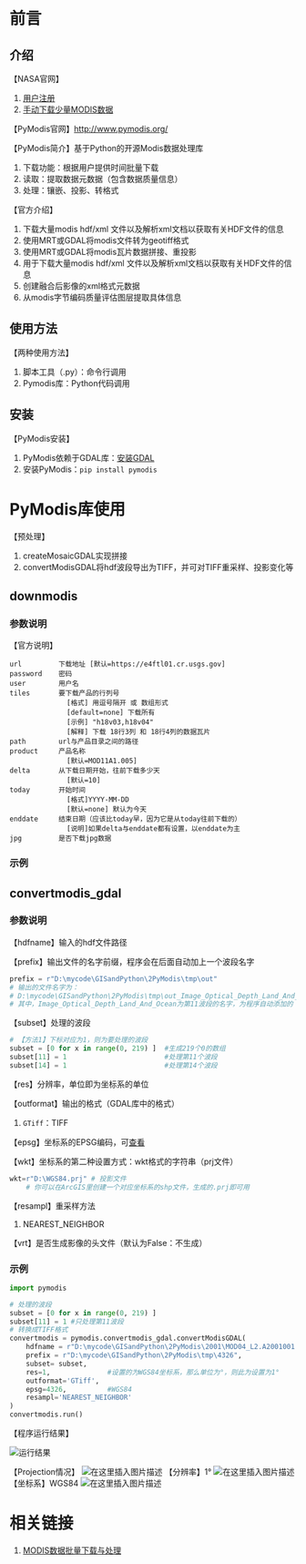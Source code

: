 

# 前言

## 介绍

【NASA官网】

1. [用户注册](https://urs.earthdata.nasa.gov/users/new)
2. [手动下载少量MODIS数据](https://search.earthdata.nasa.gov/search?m=0!0.0703125!2!1!0!0%2C2&q=MCD43D22%20V006)

【PyModis官网】http://www.pymodis.org/

【PyModis简介】基于Python的开源Modis数据处理库

1. 下载功能：根据用户提供时间批量下载
2. 读取：提取数据元数据（包含数据质量信息）
3. 处理：镶嵌、投影、转格式

【官方介绍】

1. 下载大量modis hdf/xml 文件以及解析xml文档以获取有关HDF文件的信息
2. 使用MRT或GDAL将modis文件转为geotiff格式
3. 使用MRT或GDAL将modis瓦片数据拼接、重投影
4. 用于下载大量modis hdf/xml 文件以及解析xml文档以获取有关HDF文件的信息
5. 创建融合后影像的xml格式元数据
6. 从modis字节编码质量评估图层提取具体信息

## 使用方法

【两种使用方法】

1. 脚本工具（.py）：命令行调用
2. Pymodis库：Python代码调用

## 安装

【PyModis安装】

1. PyModis依赖于GDAL库：[安装GDAL](https://blog.csdn.net/summer_dew/article/details/86600257#PythonGDAL_35)
2. 安装PyModis：`pip install pymodis`



# PyModis库使用

【预处理】

1. createMosaicGDAL实现拼接
2. convertModisGDAL将hdf波段导出为TIFF，并可对TIFF重采样、投影变化等

## downmodis

### 参数说明

【官方说明】

```
url         下载地址 [默认=https://e4ftl01.cr.usgs.gov]
password	密码
user		用户名
tiles		要下载产品的行列号
			  [格式] 用逗号隔开 或 数组形式
              [default=none] 下载所有
              [示例] "h18v03,h18v04"
              [解释] 下载 18行3列 和 18行4列的数据瓦片
path		url与产品目录之间的路径
product     产品名称 
			  [默认=MOD11A1.005]
delta       从下载日期开始，往前下载多少天 
			  [默认=10]
today    	开始时间 
			  [格式]YYYY-MM-DD
              [默认=none] 默认为今天
enddate     结束日期（应该比today早，因为它是从today往前下载的）
			  [说明]如果delta与enddate都有设置，以enddate为主
jpg			是否下载jpg数据
```



### 示例



## convertmodis_gdal

### 参数说明

【hdfname】输入的hdf文件路径

【prefix】输出文件的名字前缀，程序会在后面自动加上一个波段名字

```python
prefix = r"D:\mycode\GISandPython\2PyModis\tmp\out"
# 输出的文件名字为：
# D:\mycode\GISandPython\2PyModis\tmp\out_Image_Optical_Depth_Land_And_Ocean.tif
# 其中，Image_Optical_Depth_Land_And_Ocean为第11波段的名字，为程序自动添加的
```

【subset】处理的波段

```python
# 【方法1】下标对应为1，则为要处理的波段
subset = [0 for x in range(0, 219) ]  #生成219个0的数组
subset[11] = 1						  #处理第11个波段
subset[14] = 1						  #处理第14个波段
```

【res】分辨率，单位即为坐标系的单位

【outformat】输出的格式（GDAL库中的格式）

1. `GTiff`：TIFF

【epsg】坐标系的EPSG编码，可[查看](http://epsg.io/)

【wkt】坐标系的第二种设置方式：wkt格式的字符串（prj文件）

```python
wkt=r"D:\WGS84.prj" # 投影文件
	# 你可以在ArcGIS里创建一个对应坐标系的shp文件，生成的.prj即可用
```

【resampl】重采样方法

1. NEAREST_NEIGHBOR

【vrt】是否生成影像的头文件（默认为False：不生成）

### 示例

```python
import pymodis

# 处理的波段
subset = [0 for x in range(0, 219) ]
subset[11] = 1 #只处理第11波段
# 转换成TIFF格式
convertmodis = pymodis.convertmodis_gdal.convertModisGDAL(
    hdfname = r"D:\mycode\GISandPython\2PyModis\2001\MOD04_L2.A2001001.0110.061.2017220225602.hdf",
    prefix = r"D:\mycode\GISandPython\2PyModis\tmp\4326",
    subset= subset,
    res=1,              #设置的为WGS84坐标系，那么单位为°，则此为设置为1°
    outformat='GTiff',
    epsg=4326,          #WGS84
    resampl='NEAREST_NEIGHBOR'
)
convertmodis.run()
```

【程序运行结果】

![运行结果](https://img-blog.csdnimg.cn/20190803192735187.png)

【Projection情况】
![在这里插入图片描述](https://img-blog.csdnimg.cn/20190803194647472.png?x-oss-process=image/watermark,type_ZmFuZ3poZW5naGVpdGk,shadow_10,text_aHR0cHM6Ly9ibG9nLmNzZG4ubmV0L3N1bW1lcl9kZXc=,size_16,color_FFFFFF,t_70)
【分辨率】1°
![在这里插入图片描述](https://img-blog.csdnimg.cn/20190803194652399.png?x-oss-process=image/watermark,type_ZmFuZ3poZW5naGVpdGk,shadow_10,text_aHR0cHM6Ly9ibG9nLmNzZG4ubmV0L3N1bW1lcl9kZXc=,size_16,color_FFFFFF,t_70)
【坐标系】WGS84
![在这里插入图片描述](https://img-blog.csdnimg.cn/2019080319470072.png)



# 相关链接



1. [MODIS数据批量下载与处理](https://blog.csdn.net/qq_40821274/article/details/94739578#_33)
